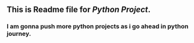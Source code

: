 ## This is Readme file for _Python Project_.
### I am gonna push more python projects as i go ahead in python journey.

